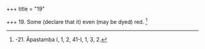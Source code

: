 +++
title = "19"

+++
19. Some (declare that it) even (may be dyed) red. [^14] 


[^14]:  -21. Āpastamba I, 1, 2, 41-I, 1, 3, 2.
